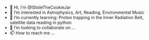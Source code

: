 - 👋 Hi, I’m @IStoleTheCookieJar
- 👀 I’m interested in Astrophysics, Art, Reading, Environmental Music
- 🌱 I’m currently learning: Proton trapping in the Inner Radiation Belt, satellite data reading in python
- 💞️ I’m looking to collaborate on ...
- 📫 How to reach me ...

<!---
IStoleTheCookieJar/IStoleTheCookieJar is a ✨ special ✨ repository because its `README.md` (this file) appears on your GitHub profile.
You can click the Preview link to take a look at your changes.
--->
